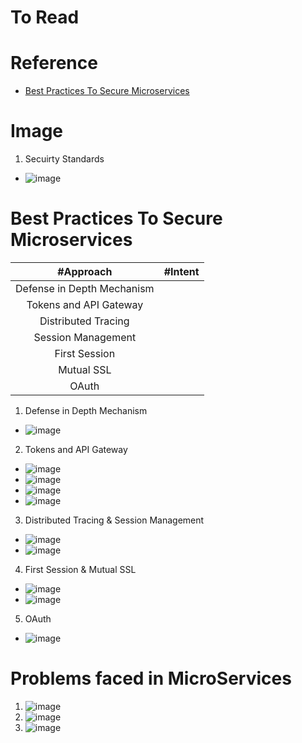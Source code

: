 # To Read

# Reference
* [Best Practices To Secure Microservices](https://www.youtube.com/watch?v=wpA0N7kHaDo)

# Image
1. Secuirty Standards
* ![image](https://user-images.githubusercontent.com/7721150/169536199-efe6fef0-c40f-4044-89a5-91cf6afa5547.png)

# Best Practices To Secure Microservices
| #Approach  | #Intent |
| :---: | :---: | 
| Defense in Depth Mechanism |  |
| Tokens and API Gateway |  |
| Distributed Tracing |  |
| Session Management | |
| First Session | |
| Mutual SSL | |
| OAuth | |
1. Defense in Depth Mechanism
* ![image](https://user-images.githubusercontent.com/7721150/169539060-32477129-a9f8-45b5-a85c-c53458dcd955.png)
2. Tokens and API Gateway
* ![image](https://user-images.githubusercontent.com/7721150/169539533-b0a7f7ec-4c49-418e-be3d-1cb7459ada37.png)
* ![image](https://user-images.githubusercontent.com/7721150/169544117-47e3ee4d-b991-47ae-a592-f6c4804de872.png)
* ![image](https://user-images.githubusercontent.com/7721150/169544509-85bbd236-ef9c-47e2-b758-7146fb7a53fc.png)
* ![image](https://user-images.githubusercontent.com/7721150/169544724-ed9cf25a-755c-46fa-9d0a-c56d9be72398.png)
3. Distributed Tracing & Session Management
* ![image](https://user-images.githubusercontent.com/7721150/169540471-a88b6a61-58b5-40bc-bfe1-f3ad5eb2a2ae.png)
* ![image](https://user-images.githubusercontent.com/7721150/169541054-f8801eb7-9beb-4c31-a5ec-79b9af176b8a.png)
4. First Session & Mutual SSL
* ![image](https://user-images.githubusercontent.com/7721150/169541822-d6e79243-3cbf-4979-8680-e747863546cc.png)
* ![image](https://user-images.githubusercontent.com/7721150/169542792-ec6bc4d2-2662-4486-a840-7bb29ddec965.png)
5. OAuth
* ![image](https://user-images.githubusercontent.com/7721150/169543032-9281ab73-a7a6-4911-9888-1035b9af3c4d.png)

# Problems faced in MicroServices
1. ![image](https://user-images.githubusercontent.com/7721150/169547913-6a5d3b28-d5e6-4160-abbe-d1905a012b43.png)
2. ![image](https://user-images.githubusercontent.com/7721150/169548038-9860cdff-f02f-4aa8-92df-3ebad48c2887.png)
3. ![image](https://user-images.githubusercontent.com/7721150/169548386-e8c32d62-2286-4bd9-b85e-3ecb9c3564ed.png)


